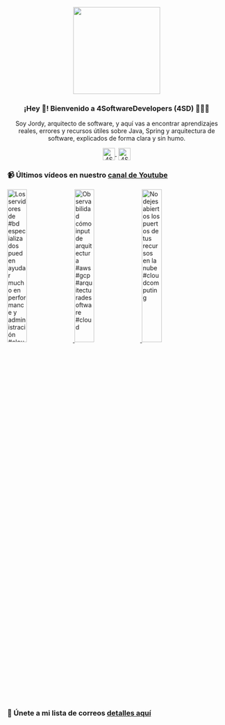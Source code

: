 <p align="center" width="300">
    <img align="center" width="200" src="https://www.4softwaredevelopers.com/assets/img/brands/icono_4SD.png" />
    <h3 align="center">¡Hey 👋! Bienvenido a 4SoftwareDevelopers (4SD) 👨🏻‍💻</h3>
 </p>
 
 <p align="center">Soy Jordy, arquitecto de software, y aquí vas a encontrar aprendizajes reales, errores y recursos útiles sobre Java, Spring y arquitectura de software, explicados de forma clara y sin humo.</p>
 <p align="center">
    <a href="https://youtube.com/4SoftwareDevelopers" target="blank" style='margin-right:4px'>
     <img align="center" src="https://cdn.jsdelivr.net/npm/simple-icons@3.0.1/icons/youtube.svg" alt="4SoftwareDevelopers" height="28px" width="28px" />
    </a>
    <a href="https://x.com/jordy_4sd" target="blank">
      <img align="center" src="https://cdn.jsdelivr.net/npm/simple-icons@3.0.1/icons/twitter.svg" alt="4SoftwareDevelopers" height="28px" width="28px" />
    </a>
 </p>
 
### 📹 Últimos vídeos en nuestro [canal de Youtube](https://youtube.com/4SoftwareDevelopers?sub_confirmation=1)

<a href='https://youtu.be/PsfFcWjnorI' target='_blank'>
    <img width='30%' src='https://img.youtube.com/vi/PsfFcWjnorI/mqdefault.jpg' alt='Los servidores de #bd especializados pueden ayudar mucho en performance y administración #cloud #aws' title='Los servidores de #bd especializados pueden ayudar mucho en performance y administración #cloud #aws' />
</a>

<a href='https://youtu.be/iLDyVr9rT7c' target='_blank'>
    <img width='30%' src='https://img.youtube.com/vi/iLDyVr9rT7c/mqdefault.jpg' alt='Observabilidad cómo input de arquitectura #aws #gcp #arquitecturadesoftware #cloud' title='Observabilidad cómo input de arquitectura #aws #gcp #arquitecturadesoftware #cloud' />
</a>

<a href='https://youtu.be/9-QmK1xhYWI' target='_blank'>
    <img width='30%' src='https://img.youtube.com/vi/9-QmK1xhYWI/mqdefault.jpg' alt='No dejes abiertos los puertos de tus recursos en la nube #cloudcomputing' title='No dejes abiertos los puertos de tus recursos en la nube #cloudcomputing' />
</a>


### 🔐 Únete a mi lista de correos [detalles aquí](https://www.4softwaredevelopers.com) 
 
